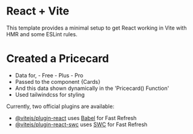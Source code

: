 # React + Vite

This template provides a minimal setup to get React working in Vite with HMR and some ESLint rules.

# Created a Pricecard
- Data for,
        - Free
        - Plus
        - Pro
- Passed to the component {Cards}
- And this data shown dynamically in the 'Pricecard() Function'
- Used tailwindcss for styling  



Currently, two official plugins are available:

- [@vitejs/plugin-react](https://github.com/vitejs/vite-plugin-react/blob/main/packages/plugin-react/README.md) uses [Babel](https://babeljs.io/) for Fast Refresh
- [@vitejs/plugin-react-swc](https://github.com/vitejs/vite-plugin-react-swc) uses [SWC](https://swc.rs/) for Fast Refresh
